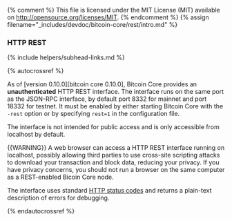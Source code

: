 {% comment %}
This file is licensed under the MIT License (MIT) available on
http://opensource.org/licenses/MIT.
{% endcomment %}
{% assign filename="_includes/devdoc/bitcoin-core/rest/intro.md" %}

### HTTP REST
{% include helpers/subhead-links.md %}

{% autocrossref %}

As of [version 0.10.0][bitcoin core 0.10.0], Bitcoin Core provides
an **unauthenticated** HTTP REST interface.  The interface runs on the
same port as the JSON-RPC interface, by default port 8332 for mainnet and
port 18332 for testnet. It must be enabled by either starting Bitcoin
Core with the `-rest` option or by specifying `rest=1` in the
configuration file.

The interface is not intended for public access and is only accessible
from localhost by default.

{{WARNING}} A web browser can access a HTTP REST interface running on
localhost, possibly allowing third parties to use cross-site scripting
attacks to download your transaction and block data, reducing your
privacy.  If you have privacy concerns, you should not run a browser on
the same computer as a REST-enabled Bicoin Core node.

The interface uses standard [HTTP status
codes](https://en.wikipedia.org/wiki/List_of_HTTP_status_codes) and
returns a plain-text description of errors for debugging.

{% endautocrossref %}
